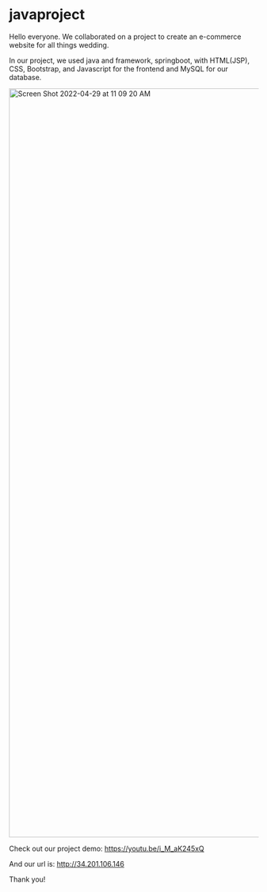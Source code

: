 # javaproject

Hello everyone. We collaborated on a project to create an e-commerce website for all things wedding. 

In our project, we used java and framework, springboot, with HTML(JSP), CSS, Bootstrap, and Javascript for the frontend and MySQL for our database. 



<img width="1510" alt="Screen Shot 2022-04-29 at 11 09 20 AM" src="https://user-images.githubusercontent.com/97312658/165999595-faf6c2db-207c-4b1d-bb0d-e322a629434f.png">


Check out our project demo:
https://youtu.be/i_M_aK245xQ



And our url is: 
http://34.201.106.146

Thank you!

